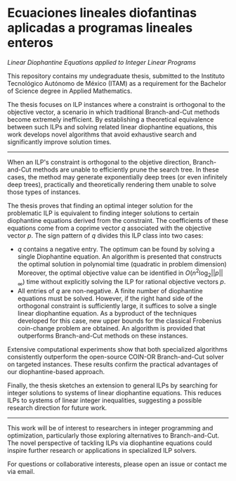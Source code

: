 # Ecuaciones lineales diofantinas aplicadas a programas lineales enteros

*Linear Diophantine Equations applied to Integer Linear Programs*

This repository contains my undegraduate thesis, submitted to the Instituto Tecnológico Autónomo de
México (ITAM) as a requirement for the Bachelor of Science degree in Applied Mathematics.

The thesis focuses on ILP instances where a constraint is orthogonal to the objective vector, a
scenario in which traditional Branch-and-Cut methods become extremely inefficient. By establishing a
theoretical equivalence between such ILPs and solving related linear diophantine equations, this
work develops novel algorithms that avoid exhaustive search and significantly improve solution
times.

----
When an ILP's constraint is orthogonal to the objetive direction, Branch-and-Cut methods are unable
to efficiently prune the search tree. In these cases, the method may generate exponentially deep
trees (or even infinitely deep trees), practically and theoretically rendering them unable to solve
those types of instances.

The thesis proves that finding an optimal integer solution for the problematic ILP
is equivalent to finding integer solutions to certain diophantine equations derived from the
constraint. The coefficients of these equations come from a coprime vector $q$ associated with
the objective vector $p$. The sign pattern of $q$ divides this ILP class into two cases:

- $q$ contains a negative entry. The optimum can be found by solving a single Diophantine
  equation. An algorithm is presented that constructs the optimal solution in polynomial time
  (quadratic in problem dimension) Moreover, the optimal objective value can be identified in
  $O(n^2\log_2||p||_\infty)$ time without explicitly solving the ILP for rational objective vectors
  $p$.
- All entries of $q$ are non-negative. A finite number of diophantine equations must be solved.
  However, if the right hand side of the orthogonal constraint is sufficiently large, it
  suffices to solve a single linear diophantine equation. As a byproduct of the techniques
  developed for this case, new upper bounds for the classical Frobenius coin-change problem are
  obtained. An algorithm is provided that outperforms Branch-and-Cut methods on these instances.

Extensive computational experiments show that both specialized algorithms consistently outperform
the open-source COIN-OR Branch-and-Cut solver on targeted instances. These results confirm the
practical advantages of our diophantine-based approach.

Finally, the thesis sketches an extension to general ILPs by searching for integer solutions to
systems of linear diophantine equations. This reduces ILPs to systems of linear integer
inequalities, suggesting a possible research direction for future work.

----
This work will be of interest to researchers in integer programming and optimization, particularly
those exploring alternatives to Branch-and-Cut. The novel perspective of
tackling ILPs via diophantine equations could inspire further research or applications in
specialized ILP solvers.

For questions or collaborative interests, please open an issue or contact me via email.
